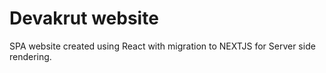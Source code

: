# Devakrut website
SPA website created using React with migration to NEXTJS for Server side rendering.
